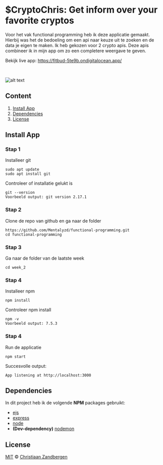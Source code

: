 # $CryptoChris: Get inform over your favorite cryptos
Voor het vak functional programming heb ik deze applicatie gemaakt. Hierbij was het de bedoeling om een api naar keuze uit te zoeken en de data je eigen te maken. Ik heb gekozen voor 2 crypto apis. Deze apis combineer ik in mijn app om zo een completere weergave te geven.

Bekijk live app:
https://fitbud-5te9b.ondigitalocean.app/

<br>

![alt text](https://user-images.githubusercontent.com/32453774/140288773-838796a2-ecdc-4292-a5c8-adfa6d6e6995.png)

## Content
1. [Install App](#install-app)
2. [Dependencies](#dependencies)
3. [License](#license)


## Install App
### Stap 1
Installeer git
```
sudo apt update
sudo apt install git
```
Controleer of installatie gelukt is
```
git --version
Voorbeeld output: git version 2.17.1
```


### Stap 2
Clone de repo van github en ga naar de folder
```
https://github.com/Mentalyzd/functional-programming.git
cd functional-programming
```


### Stap 3
Ga naar de folder van de laatste week
```
cd week_2
```


### Stap 4
Installeer npm
```
npm install
```
Controleer npm install
```
npm -v
Voorbeeld output: 7.5.3
```


### Stap 4
Run de applicatie
```
npm start
```
Succesvolle output:
```
App listening at http://localhost:3000
```


## Dependencies
In dit project heb ik de volgende **NPM** packages gebruikt: 
* [ejs](https://www.npmjs.com/package/ejs)
* [express](https://www.npmjs.com/package/express)
* [node](https://www.npmjs.com/package/node)
* **(Dev-dependency)** [nodemon](https://www.npmjs.com/package/nodemon)

## License
[MIT](https://github.com/Mentalyzd/Fitbud/blob/main/LICENSE) © [Christiaan Zandbergen](https://github.com/Mentalyzd)
